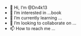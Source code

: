 - 👋 Hi, I’m @Dn4k13
- 👀 I’m interested in ...book
- 🌱 I’m currently learning ...
- 💞️ I’m looking to collaborate on ...
- 📫 How to reach me ...

<!---
Dn4k13/Dn4k13 is a ✨ special ✨ repository because its `README.md` (this file) appears on your GitHub profile.
You can click the Preview link to take a look at your changes.
--->
